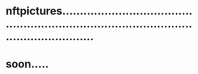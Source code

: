 # nftpictures...................................................................................................................
# soon.....
